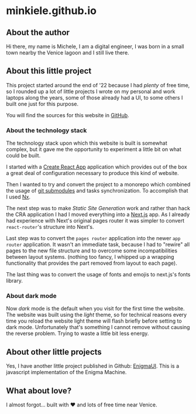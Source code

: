 # minkiele.github.io

## About the author

Hi there, my name is Michele, I am a digital engineer, I was born
in a small town nearby the Venice lagoon and I still live there.

## About this little project

This project started around the end of '22 because I had _plenty_ of free time,
so I rounded up a lot of little projects I wrote on my personal and work laptops
along the years, some of those already had a UI, to some others I built one
just for this purpose.

You will find the sources for this website in [GitHub](https://github.com/minkiele/minkiele.github.io).

### About the technology stack

The technology stack upon which this website is built is somewhat complex,
but it gave me the opportunity to experiment a little bit on what could be
built.

I started with a [Create React App](https://create-react-app.dev/) application
which provides out of the box a great deal of configuration necessary to produce
this kind of website.

Then I wanted to try and convert the project to a monorepo which combined the usage of
[git submodules](https://git-scm.com/book/en/v2/Git-Tools-Submodules) and tasks synchronization.
To accomplish that I used [Nx](https://nx.dev/core-features/run-tasks).

The next step was to make _Static Site Generation_ work and rather than
hack the CRA application I had I moved everything into a
[Next.js](https://nextjs.org/docs/pages/building-your-application/routing) app.
As I already had experience with Next's original pages router it was simpler to
convert `react-router`'s structure into Next's.

Last step was to convert the `pages router` application into the newer `app router`
application. It wasn't an immediate task, because I had to "rewire" all pages to
the new file structure and to overcome some incompatibilities between layout systems.
(nothing too fancy, I whipped up a wrapping functionality that provides the part removed
from layout to each page).

The last thing was to convert the usage of fonts and emojis to next.js's fonts library.

### About dark mode

Now _dark_ mode is the default when you visit for the first time the website.
The website was built using the _light_ theme, so for technical reasons
every time you reload the website light theme will flash briefly before setting
to dark mode. Unfortunately that's something I cannot remove without causing the
reverse problem. Trying to waste a little bit less energy.

## About other little projects

Yes, I have another little project published in Github:
[EnigmaUI](https://minkiele.github.io/EnigmaUI). This is a
javascript implementation of the Enigma Machine.

## What about love?

I almost forgot... built with ❤️ and lots of free time near Venice.
